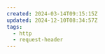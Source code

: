 ```yaml
---
created: 2024-03-14T09:15:15Z
updated: 2024-12-10T08:34:57Z
tags:
  - http
  - request-header
---
```

